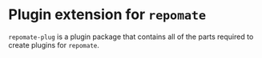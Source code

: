 # Plugin extension for `repomate`
`repomate-plug` is a plugin package that contains all of the parts required to
create plugins for `repomate`.

